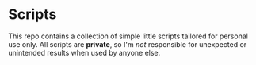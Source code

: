 # Scripts 

This repo contains a collection of simple little scripts tailored for personal use only. All scripts are **private**, so I'm *not* responsible for unexpected or unintended results when used by anyone else.



